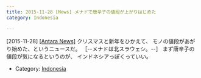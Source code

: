 ```yaml
---
title: 2015-11-28 [News] メナドで唐辛子の値段が上がりはじめた 
category: Indonesia

---
```


[2015-11-28] [[Antara News]](http://www.antaranews.com/berita/531971/harga-cabai-di-manado-mulai-naik)  クリスマスと新年をひかえて、
モノの値段があがり始めた、というニュースだ。
［--メナドは北スラウェシ。--］
まず唐辛子の値段が気になるというのが、
インドネシアっぽくっていい。

- Category: [Indonesia](https://merapano.github.io/categories.html#Indonesia)

